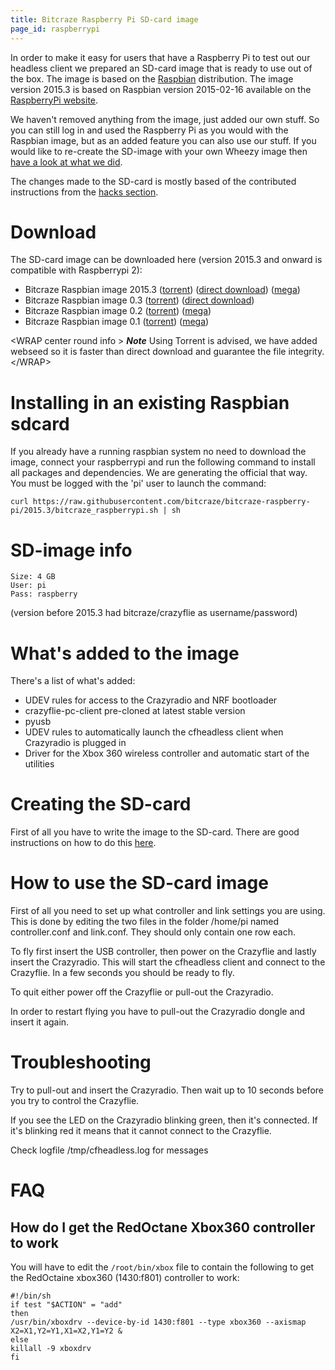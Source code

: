 ```yaml
---
title: Bitcraze Raspberry Pi SD-card image
page_id: raspberrypi 
---
```





In order to make it easy for users that have a Raspberry Pi to test out
our headless client we prepared an SD-card image that is ready to use
out of the box. The image is based on the
[Raspbian](http://www.raspbian.org/) distribution. The image version
2015.3 is based on Raspbian version 2015-02-16 available on the
[RaspberryPi website](http://www.raspberrypi.org/downloads/).

We haven\'t removed anything from the image, just added our own stuff.
So you can still log in and used the Raspberry Pi as you would with the
Raspbian image, but as an added feature you can also use our stuff. If
you would like to re-create the SD-image with your own Wheezy image then
[have a look at what we did](/projects/crazyflie/pc_utils/raspberrypi).

The changes made to the SD-card is mostly based of the contributed
instructions from the [hacks section](/misc/hacks/rasberrypi).

Download
========

The SD-card image can be downloaded here (version 2015.3 and onward is
compatible with Raspberrypi 2):

-   Bitcraze Raspbian image 2015.3
    ([torrent](http://files.bitcraze.se/dl/cfpi-2015.3.7z.torrent))
    ([direct download](http://files.bitcraze.se/dl/cfpi-2015.3.7z))
    ([mega](https://mega.co.nz/#!uQYSFIDJ!6PwIwxM315B99ejveo_6zlTVWk_oYkMOW0fKQLQ74A0))
-   Bitcraze Raspbian image 0.3
    ([torrent](http://files.bitcraze.se/dl/cfpi-0_3.7z.torrent))
    ([direct download](http://files.bitcraze.se/dl/cfpi-0_3.7z))
-   Bitcraze Raspbian image 0.2
    ([torrent](http://tracker.bitcraze.se/torrents/cfpi-0_2.zip.torrent))
    ([mega](https://mega.co.nz/#!fVoTBIAQ!Akk80haC--oZjklJxCzCaS_nnlg8xVQhUcczPviaawA))
-   Bitcraze Raspbian image 0.1
    ([torrent](http://tracker.bitcraze.se/torrents/cfpi-0_1.zip.torrent))
    ([mega](https://mega.co.nz/#!HJpH2KDJ!bY-EdGtyxIRzOUu6xNVWnid_cco5wS-IQ6ELfc5Y1Q8))

\<WRAP center round info \> ***Note*** Using Torrent is advised, we have
added webseed so it is faster than direct download and guarantee the
file integrity. \</WRAP\>

Installing in an existing Raspbian sdcard
=========================================

If you already have a running raspbian system no need to download the
image, connect your raspberrypi and run the following command to install
all packages and dependencies. We are generating the official that way.
You must be logged with the \'pi\' user to launch the command:

    curl https://raw.githubusercontent.com/bitcraze/bitcraze-raspberry-pi/2015.3/bitcraze_raspberrypi.sh | sh

SD-image info
=============

    Size: 4 GB
    User: pi
    Pass: raspberry

(version before 2015.3 had bitcraze/crazyflie as username/password)

What\'s added to the image
==========================

There\'s a list of what\'s added:

-   UDEV rules for access to the Crazyradio and NRF bootloader
-   crazyflie-pc-client pre-cloned at latest stable version
-   pyusb
-   UDEV rules to automatically launch the cfheadless client when
    Crazyradio is plugged in
-   Driver for the Xbox 360 wireless controller and automatic start of
    the utilities

Creating the SD-card
====================

First of all you have to write the image to the SD-card. There are good
instructions on how to do this
[here](http://elinux.org/RPi_Easy_SD_Card_Setup#Create_your_own).

How to use the SD-card image
============================

First of all you need to set up what controller and link settings you
are using. This is done by editing the two files in the folder /home/pi
named controller.conf and link.conf. They should only contain one row
each.

To fly first insert the USB controller, then power on the Crazyflie and
lastly insert the Crazyradio. This will start the cfheadless client and
connect to the Crazyflie. In a few seconds you should be ready to fly.

To quit either power off the Crazyflie or pull-out the Crazyradio.

In order to restart flying you have to pull-out the Crazyradio dongle
and insert it again.

Troubleshooting
===============

Try to pull-out and insert the Crazyradio. Then wait up to 10 seconds
before you try to control the Crazyflie.

If you see the LED on the Crazyradio blinking green, then it\'s
connected. If it\'s blinking red it means that it cannot connect to the
Crazyflie.

Check logfile /tmp/cfheadless.log for messages

FAQ
===

How do I get the RedOctane Xbox360 controller to work
-----------------------------------------------------

You will have to edit the `/root/bin/xbox` file to contain the following
to get the RedOctaine xbox360 (1430:f801) controller to work:

    #!/bin/sh
    if test "$ACTION" = "add"
    then
    /usr/bin/xboxdrv --device-by-id 1430:f801 --type xbox360 --axismap X2=X1,Y2=Y1,X1=X2,Y1=Y2 &
    else
    killall -9 xboxdrv
    fi

